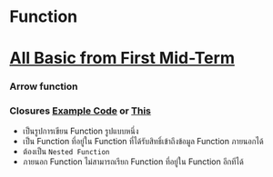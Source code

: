 # Function

# [All Basic from First Mid-Term](/mid-term1/function/README.md)
### Arrow function

### Closures [Example Code](/code/wk9/closures.js) or [This](/code/wk9/main.js)
- เป็นรูปการเขียน Function รูปแบบหนึ่ง
- เป็น Function ที่อยู่ใน Function ที่ได้รับสิทธิ์เข้าถึงข้อมูล Function ภายนอกได้
- ต้องเป็น  `Nested Function`
- ภายนอก Function ไม่สามารถเรียก Function ที่อยู่ใน Function อีกทีได้

    
